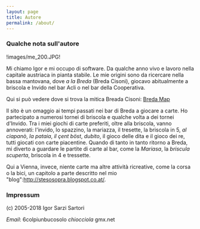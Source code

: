 ```yaml
---
layout: page
title: Autore
permalink: /about/
---
```


### Qualche nota sull'autore

!images/me_200.JPG!

Mi chiamo Igor e mi occupo di software. Da qualche anno vivo e
lavoro nella capitale austriaca in pianta stabile. 
Le mie origini sono da ricercare nella bassa mantovana, dove _a la Breda_ (Breda Cisoni), giocavo abitualmente a 
briscola e Invido nel bar Acli o nel bar della Cooperativa.

Qui si può vedere dove si trova la mitica Breada Cisoni:
<a href="http://maps.google.com/maps?f=q&hl=it&q=+Breda+Cisoni+Italy&om=1">Breda Map</a>

Il sito è un omaggio ai tempi passati nei bar di Breda a giocare a carte. 
Ho partecipato a numerosi tornei di briscola e qualche volta 
a dei tornei d'Invido. Tra i miei giochi di carte preferiti,
oltre alla briscola, vanno annoverati: l'invido, lo spazzino, la mariazza, il tresette,
la briscola in 5, _al ciapanò_, _la pataia_, _il çent böst_, _dubito_,
il gioco delle dita e il gioco dei re, tutti giocati con
carte piacentine. 
Quando di tanto in tanto ritorno a Breda, mi diverto a guardare le partite di carte al bar, come 
la _Mariasa_, la _briscula scuperta_, briscola in 4 e tressette.

Qui a Vienna, invece, niente carte ma altre attività ricreative, come la corsa o la bici, un capitolo a parte
descritto nel mio "blog":http://stesosopra.blogspot.co.at/.


### Impressum

(c) 2005-2018 Igor Sarzi Sartori<br/>


*Email*: 6colpiunbucosolo _chiocciola_ gmx.net 
